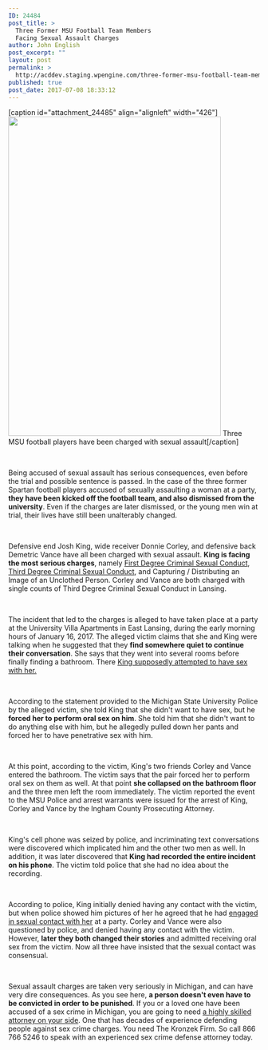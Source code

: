 ```yaml
---
ID: 24484
post_title: >
  Three Former MSU Football Team Members
  Facing Sexual Assault Charges
author: John English
post_excerpt: ""
layout: post
permalink: >
  http://acddev.staging.wpengine.com/three-former-msu-football-team-members-facing-sexual-assault-charges.html
published: true
post_date: 2017-07-08 18:33:12
---
```

[caption id="attachment_24485" align="alignleft" width="426"]<img class="size-full wp-image-24485" src="http://acddev.staging.wpengine.com/wp-content/uploads/2017/07/tower-1290150_640.jpg" alt="" width="426" height="640" /> Three MSU football players have been charged with sexual assault[/caption]

&nbsp;

<span style="font-weight: 400;">Being accused of sexual assault has serious consequences, even before the trial and possible sentence is passed. In the case of the three former Spartan football players accused of sexually assaulting a woman at a party, </span><b>they have been kicked off the football team, and also dismissed from the university</b><span style="font-weight: 400;">. Even if the charges are later dismissed, or the young men win at trial, their lives have still been unalterably changed.</span>

&nbsp;

<span style="font-weight: 400;">Defensive end Josh King, wide receiver Donnie Corley, and defensive back Demetric Vance have all been charged with sexual assault. </span><b>King is facing the most serious charges</b><span style="font-weight: 400;">, namely </span><a href="http://acddev.staging.wpengine.com/first-degree-csc.html" target="_blank" rel="noopener"><span style="font-weight: 400;">First Degree Criminal Sexual Conduct</span></a><span style="font-weight: 400;">, </span><a href="http://acddev.staging.wpengine.com/third-degree-csc.html" target="_blank" rel="noopener"><span style="font-weight: 400;">Third Degree Criminal Sexual Conduct</span></a><span style="font-weight: 400;">, and Capturing / Distributing an Image of an Unclothed Person. Corley and Vance are both charged with single counts of Third Degree Criminal Sexual Conduct in Lansing. </span>

&nbsp;

<span style="font-weight: 400;">The incident that led to the charges is alleged to have taken place at a party at the University Villa Apartments in East Lansing, during the early morning hours of January 16, 2017. The alleged victim claims that she and King were talking when he suggested that they </span><b>find somewhere quiet to continue their conversation</b><span style="font-weight: 400;">. She says that they went into several rooms before finally finding a bathroom. There </span><a href="http://acddev.staging.wpengine.com/aiccsp.html" target="_blank" rel="noopener"><span style="font-weight: 400;">King supposedly attempted to have sex with her.</span></a>

&nbsp;

<span style="font-weight: 400;">According to the statement provided to the Michigan State University Police by the alleged victim, she told King that she didn't want to have sex, but he </span><b>forced her to perform oral sex on him</b><span style="font-weight: 400;">. She told him that she didn't want to do anything else with him, but he allegedly pulled down her pants and forced her to have penetrative sex with him.</span>

&nbsp;

<span style="font-weight: 400;">At this point, according to the victim, King's two friends Corley and Vance entered the bathroom. The victim says that the pair forced her to perform oral sex on them as well. At that point </span><b>she collapsed on the bathroom floor</b><span style="font-weight: 400;"> and the three men left the room immediately. The victim reported the event to the MSU Police and arrest warrants were issued for the arrest of King, Corley and Vance by the Ingham County Prosecuting Attorney.</span>

&nbsp;

<span style="font-weight: 400;">King's cell phone was seized by police, and incriminating text conversations were discovered which implicated him and the other two men as well. In addition, it was later discovered that </span><b>King had recorded the entire incident on his phone</b><span style="font-weight: 400;">. The victim told police that she had no idea about the recording. </span>

&nbsp;

<span style="font-weight: 400;">According to police, King initially denied having any contact with the victim, but when police showed him pictures of her he agreed that he had </span><a href="http://acddev.staging.wpengine.com/sexually-delinquent-person.html" target="_blank" rel="noopener"><span style="font-weight: 400;">engaged in sexual contact with her</span></a><span style="font-weight: 400;"> at a party. Corley and Vance were also questioned by police, and denied having any contact with the victim. However, </span><b>later they both changed their stories</b><span style="font-weight: 400;"> and admitted receiving oral sex from the victim. Now all three have insisted that the sexual contact was consensual. </span>

&nbsp;

<span style="font-weight: 400;">Sexual assault charges are taken very seriously in Michigan, and can have very dire consequences. As you see here, </span><b>a person doesn't even have to be convicted in order to be punished</b><span style="font-weight: 400;">. If you or a loved one have been accused of a sex crime in Michigan, you are going to need </span><a href="http://acddev.staging.wpengine.com/trial-attorneys.html" target="_blank" rel="noopener"><span style="font-weight: 400;">a highly skilled attorney on your side</span></a><span style="font-weight: 400;">. One that has decades of experience defending people against sex crime charges. You need The Kronzek Firm. So call 866 766 5246 to speak with an experienced sex crime defense attorney today.</span>